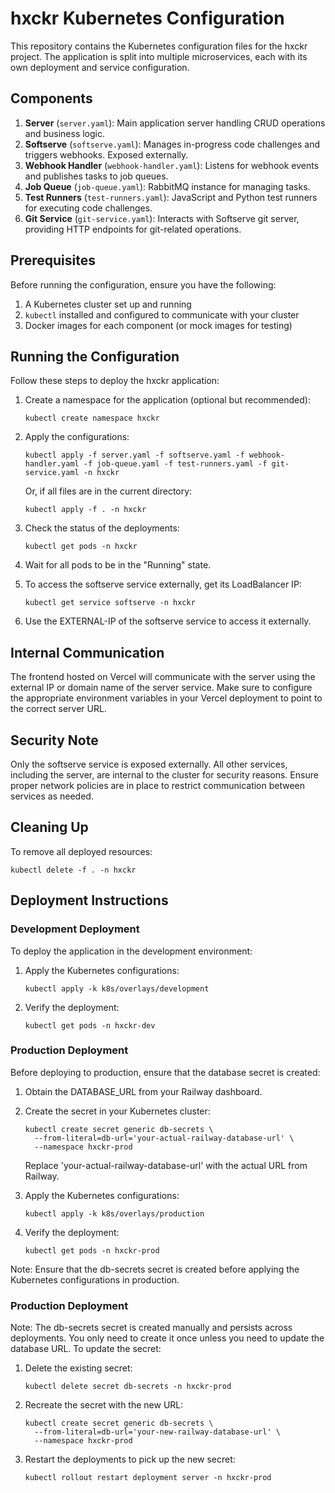 # hxckr Kubernetes Configuration

This repository contains the Kubernetes configuration files for the hxckr project. The application is split into multiple microservices, each with its own deployment and service configuration.

## Components

1. **Server** (`server.yaml`): Main application server handling CRUD operations and business logic.
2. **Softserve** (`softserve.yaml`): Manages in-progress code challenges and triggers webhooks. Exposed externally.
3. **Webhook Handler** (`webhook-handler.yaml`): Listens for webhook events and publishes tasks to job queues.
4. **Job Queue** (`job-queue.yaml`): RabbitMQ instance for managing tasks.
5. **Test Runners** (`test-runners.yaml`): JavaScript and Python test runners for executing code challenges.
6. **Git Service** (`git-service.yaml`): Interacts with Softserve git server, providing HTTP endpoints for git-related operations.

## Prerequisites

Before running the configuration, ensure you have the following:

1. A Kubernetes cluster set up and running
2. `kubectl` installed and configured to communicate with your cluster
3. Docker images for each component (or mock images for testing)

## Running the Configuration

Follow these steps to deploy the hxckr application:

1. Create a namespace for the application (optional but recommended):
   ```
   kubectl create namespace hxckr
   ```

2. Apply the configurations:
   ```
   kubectl apply -f server.yaml -f softserve.yaml -f webhook-handler.yaml -f job-queue.yaml -f test-runners.yaml -f git-service.yaml -n hxckr
   ```
   Or, if all files are in the current directory:
   ```
   kubectl apply -f . -n hxckr
   ```

3. Check the status of the deployments:
   ```
   kubectl get pods -n hxckr
   ```

4. Wait for all pods to be in the "Running" state.

5. To access the softserve service externally, get its LoadBalancer IP:
   ```
   kubectl get service softserve -n hxckr
   ```

6. Use the EXTERNAL-IP of the softserve service to access it externally.

## Internal Communication

The frontend hosted on Vercel will communicate with the server using the external IP or domain name of the server service. Make sure to configure the appropriate environment variables in your Vercel deployment to point to the correct server URL.

## Security Note

Only the softserve service is exposed externally. All other services, including the server, are internal to the cluster for security reasons. Ensure proper network policies are in place to restrict communication between services as needed.

## Cleaning Up

To remove all deployed resources:
```
kubectl delete -f . -n hxckr
```

## Deployment Instructions

### Development Deployment

To deploy the application in the development environment:

1. Apply the Kubernetes configurations:
   ```
   kubectl apply -k k8s/overlays/development
   ```

2. Verify the deployment:
   ```
   kubectl get pods -n hxckr-dev
   ```

### Production Deployment

Before deploying to production, ensure that the database secret is created:

1. Obtain the DATABASE_URL from your Railway dashboard.

2. Create the secret in your Kubernetes cluster:
   ```
   kubectl create secret generic db-secrets \
     --from-literal=db-url='your-actual-railway-database-url' \
     --namespace hxckr-prod
   ```
   Replace 'your-actual-railway-database-url' with the actual URL from Railway.

3. Apply the Kubernetes configurations:
   ```
   kubectl apply -k k8s/overlays/production
   ```

4. Verify the deployment:
   ```
   kubectl get pods -n hxckr-prod
   ```

Note: Ensure that the db-secrets secret is created before applying the Kubernetes configurations in production.

### Production Deployment

Note: The db-secrets secret is created manually and persists across deployments. You only need to create it once unless you need to update the database URL. To update the secret:

1. Delete the existing secret:
   ```
   kubectl delete secret db-secrets -n hxckr-prod
   ```

2. Recreate the secret with the new URL:
   ```
   kubectl create secret generic db-secrets \
     --from-literal=db-url='your-new-railway-database-url' \
     --namespace hxckr-prod
   ```

3. Restart the deployments to pick up the new secret:
   ```
   kubectl rollout restart deployment server -n hxckr-prod
   ```
